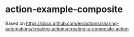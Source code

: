 # action-example-composite

Based on https://docs.github.com/en/actions/sharing-automations/creating-actions/creating-a-composite-action
